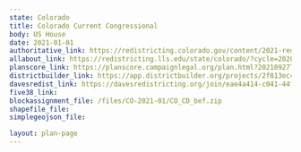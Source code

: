 ```yaml
---
state: Colorado
title: Colorado Current Congressional
body: US House
date: 2021-01-01
authoritative_link: https://redistricting.colorado.gov/content/2021-redistricting-maps
allabout_link: https://redistricting.lls.edu/state/colorado/?cycle=2020&level=Congress&startdate=2021-09-03
planscore_link: https://planscore.campaignlegal.org/plan.html?20210927T134536.388223288Z
districtbuilder_link: https://app.districtbuilder.org/projects/2f813ec4-fb32-4a9b-9ec4-0dc3758ccf81
davesredist_link: https://davesredistricting.org/join/eae4a414-c041-44fc-95d9-53ea1a7f8049
five38_link:
blockassignment_file: /files/CO-2021-01/CO_CD_bef.zip
shapefile_file:
simplegeojson_file:

layout: plan-page
---
```

